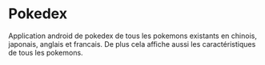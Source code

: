 # Pokedex
Application android de pokedex de tous les pokemons existants en chinois, japonais, anglais et francais. De plus cela affiche aussi les caractéristiques de tous les pokemons.
